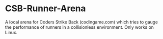 # CSB-Runner-Arena
A local arena for Coders Strike Back (codingame.com) which tries to gauge the performance of runners in a collisionless environment. Only works on Linux.

